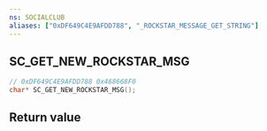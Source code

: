```yaml
---
ns: SOCIALCLUB
aliases: ["0xDF649C4E9AFDD788", "_ROCKSTAR_MESSAGE_GET_STRING"]
---
```

## SC_GET_NEW_ROCKSTAR_MSG

```c
// 0xDF649C4E9AFDD788 0x468668F0
char* SC_GET_NEW_ROCKSTAR_MSG();
```


## Return value
